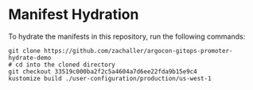 # Manifest Hydration

To hydrate the manifests in this repository, run the following commands:

```shell
git clone https://github.com/zachaller/argocon-gitops-promoter-hydrate-demo
# cd into the cloned directory
git checkout 33519c000ba2f2c5a4604a7d6ee22fda9b15e9c4
kustomize build ./user-configuration/production/us-west-1
```
